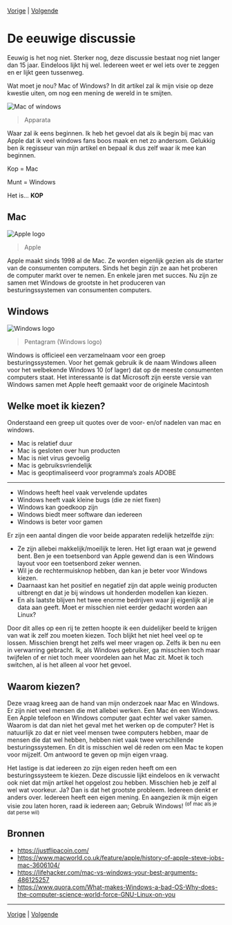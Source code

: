 [Vorige](/Artikelen/Testen_in_5_stappen_artikel.md) | [Volgende](/Artikelen/The_NPM_Hell_artikel.md)

# De eeuwige discussie

Eeuwig is het nog niet. Sterker nog, deze discussie bestaat nog niet langer dan 15 jaar. Eindeloos lijkt hij wel. Iedereen weet er wel iets over te zeggen en er lijkt geen tussenweg.

Wat moet je nou? Mac of Windows? In dit artikel zal ik mijn visie op deze kwestie uiten, om nog een mening de wereld in te smijten.

![Mac of windows](https://static.apparata.nl/images/2014/mac-of-windows.jpg)
> Apparata

Waar zal ik eens beginnen. Ik heb het gevoel dat als ik begin bij mac van Apple dat ik veel windows fans boos maak en net zo andersom. Gelukkig ben ik regisseur van mijn artikel en bepaal ik dus zelf waar ik mee kan beginnen. 

Kop = Mac

Munt = Windows

Het is… **KOP**

## Mac

![Apple logo](https://www.apple.com/news/images/og.png?201804161402)
> Apple

Apple maakt sinds 1998 al de Mac. Ze worden eigenlijk gezien als de starter van de consumenten computers. Sinds het begin zijn ze aan het proberen de computer markt over te nemen. En enkele jaren met succes. Nu zijn ze samen met Windows de grootste in het produceren van besturingssystemen van consumenten computers.

## Windows

![Windows logo](https://pentagram-production.imgix.net/ea053844-c063-4130-9425-4a193f82e1e3/ps_windows_01.jpg?crop=edges&fit=crop&h=630&rect=67%2C364%2C1665%2C1040&w=1200)
> Pentagram (Windows logo)

Windows is officieel een verzamelnaam voor een groep besturingssystemen. Voor het gemak gebruik ik de naam Windows alleen voor het welbekende Windows 10 (of lager) dat op de meeste consumenten computers staat. Het interessante is dat Microsoft zijn eerste versie van Windows samen met Apple heeft gemaakt voor de originele Macintosh

## Welke moet ik kiezen?

Onderstaand een greep uit quotes over de voor- en/of nadelen van mac en windows.

* Mac is relatief duur
* Mac is gesloten over hun producten
* Mac is niet virus gevoelig
* Mac is gebruiksvriendelijk
* Mac is geoptimaliseerd voor programma’s zoals ADOBE

---

* Windows heeft heel vaak vervelende updates
* Windows heeft vaak kleine bugs (die ze niet fixen)
* Windows kan goedkoop zijn
* Windows biedt meer software dan iedereen
* Windows is beter voor gamen

Er zijn een aantal dingen die voor beide apparaten redelijk hetzelfde zijn:

* Ze zijn allebei makkelijk/moeilijk te leren. Het ligt eraan wat je gewend bent. Ben je een toetsenbord van Apple gewend dan is een Windows layout voor een toetsenbord zeker wennen.
* Wil je de rechtermuisknop hebben, dan kan je beter voor Windows kiezen. 
* Daarnaast kan het positief en negatief zijn dat apple weinig producten uitbrengt en dat je bij windows uit honderden modellen kan kiezen. 
* En als laatste blijven het twee enorme bedrijven waar jij eigenlijk al je data aan geeft. Moet er misschien niet eerder gedacht worden aan Linux?

Door dit alles op een rij te zetten hoopte ik een duidelijker beeld te krijgen van wat ik zelf zou moeten kiezen. Toch blijkt het niet heel veel op te lossen. Misschien brengt het zelfs wel meer vragen op. Zelfs ik ben nu een in verwarring gebracht. Ik, als Windows gebruiker, ga misschien toch maar twijfelen of er niet toch meer voordelen aan het Mac zit. Moet ik toch switchen, al is het alleen al voor het gevoel.

## Waarom kiezen?

Deze vraag kreeg aan de hand van mijn onderzoek naar Mac en Windows. Er zijn niet veel mensen die met allebei werken. Een Mac én een Windows. Een Apple telefoon en Windows computer gaat echter wel vaker samen. Waarom is dat dan niet het geval met het werken op de computer? 
Het is natuurlijk zo dat er niet veel mensen twee computers hebben, maar de mensen die dat wel hebben, hebben niet vaak twee verschillende besturingssystemen. En dit is misschien wel dé reden om een Mac te kopen voor mijzelf. Om antwoord te geven op mijn eigen vraag.  

Het lastige is dat iedereen zo zijn eigen reden heeft om een besturingssysteem te kiezen. Deze discussie lijkt eindeloos en ik verwacht ook niet dat mijn artikel het opgelost zou hebben. Misschien heb je zelf al wel wat voorkeur. Ja? Dan is dat het grootste probleem. Iedereen denkt er anders over. Iedereen heeft een eigen mening. En aangezien ik mijn eigen visie zou laten horen, raad ik iedereen aan; Gebruik Windows! <sup>(of mac als je dat perse wil)</sup>

## Bronnen

* https://justflipacoin.com/
* https://www.macworld.co.uk/feature/apple/history-of-apple-steve-jobs-mac-3606104/
* https://lifehacker.com/mac-vs-windows-your-best-arguments-486125257
* https://www.quora.com/What-makes-Windows-a-bad-OS-Why-does-the-computer-science-world-force-GNU-Linux-on-you

---

[Vorige](/Artikelen/Testen_in_5_stappen_artikel.md) | [Volgende](/Artikelen/The_NPM_Hell_artikel.md)